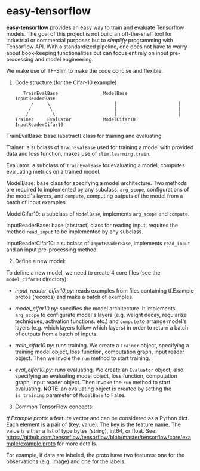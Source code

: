 # easy-tensorflow

**easy-tensorflow** provides an easy way to train and evaluate Tensorflow 
models. The goal of this project is not build an off-the-shelf tool for 
industrial or commercial purposes but to *simplify* programming with Tensorflow
API. With a standardized pipeline, one does not have to worry about book-keeping
functionalities but can focus entirely on input pre-processing and model 
engineering. 

We make use of TF-Slim to make the code concise and flexible.  

1. Code structure (for the Cifar-10 example)

          TrainEvalBase                 ModelBase             InputReaderBase
             /     \                        |                       |
            /       \                       |                       |
           /         \                      |                       |
       Trainer     Evaluator            ModelCifar10         InputReaderCifar10


TrainEvalBase: base (abstract) class for training and evaluating. 

Trainer: a subclass of `TrainEvalBase` used for training a model with provided 
data and loss function, makes use of `slim.learning.train`. 

Evaluator: a subclass of `TrainEvalBase` for evaluating a model, computes 
evaluating metrics on a trained model.

ModelBase: base class for specifying a model architecture. Two methods are 
required to implemented by any subclass: `arg_scope`, configurations of the 
model's layers, and `compute`, computing outputs of the model from a batch of 
input examples.

ModelCifar10: a subclass of `ModelBase`, implements `arg_scope` and `compute`.

InputReaderBase: base (abstract) class for reading input, requires the method
`read_input` to be implemented by any subclass. 

InputReaderCifar10: a subclass of `InputReaderBase`, implements `read_input` and
an input pre-processing method. 

2. Define a new model:

To define a new model, we need to create 4 core files (see the `model_cifar10` 
directory):

+ *input_reader_cifar10.py*: reads examples from files containing tf.Example protos
(records) and make a batch of examples. 

+ *model_cifar10.py*: specifies the model architecture. It implements 
`arg_scope` to configurate model's layers (e.g. weight decay, regularize 
techniques, activation functions. etc.) and `compute` to arrange model's layers
(e.g. which layers follow which layers) in order to return a batch of outputs 
from a batch of inputs. 

+ *train_cifar10.py*: runs training. We create a `Trainer` object, specifying 
a training model object, loss function, computation graph, input reader object. 
Then we invole the `run` method to start training. 

+ *eval_cifar10.py*: runs evaluating. We create an `Evaluator` object, also 
specifying an evaluating model object, loss function, computation graph, input 
reader object. Then invoke the `run` method to start evaluating. **NOTE**: an 
evaluating object is created by setting the `is_training` parameter of 
`ModelBase` to False. 


3. Common TensorFlow concepts:

*tf.Example proto*: a feature vector and can be considered as a Python dict. Each 
element is a pair of (key, value). The key is the feature name. The value is 
either a list of type bytes (string), int64, or float. See:
 https://github.com/tensorflow/tensorflow/blob/master/tensorflow/core/example/example.proto
for more details. 

For example, if data are labeled, the proto have two features: one for the 
observations (e.g. image) and one for the labels. 




